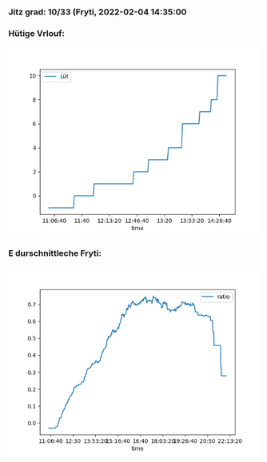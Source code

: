 ### Jitz grad: 10/33 (Fryti, 2022-02-04 14:35:00

### Hütige Vrlouf:
![Graph](Today.png)

### E durschnittleche Fryti:
![Graph](Fryti.png)